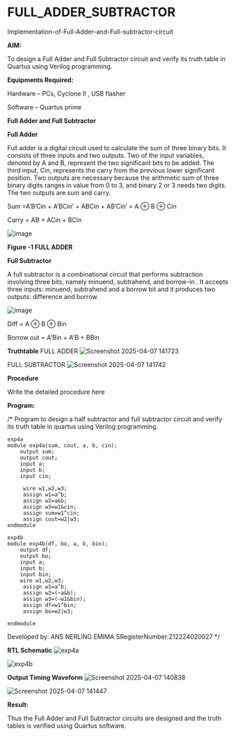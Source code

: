 # FULL_ADDER_SUBTRACTOR

Implementation-of-Full-Adder-and-Full-subtractor-circuit

**AIM:**

To design a Full Adder and Full Subtractor circuit and verify its truth table in Quartus using Verilog programming.

**Equipments Required:**

Hardware – PCs, Cyclone II , USB flasher

Software – Quartus prime

**Full Adder and Full Subtractor**

**Full Adder**

Full adder is a digital circuit used to calculate the sum of three binary bits. It consists of three inputs and two outputs. Two of the input variables, denoted by A and B, represent the two significant bits to be added. The third input, Cin, represents the carry from the previous lower significant position. Two outputs are necessary because the arithmetic sum of three binary digits ranges in value from 0 to 3, and binary 2 or 3 needs two digits. The two outputs are sum and carry.

Sum =A’B’Cin + A’BCin’ + ABCin + AB’Cin’ = A ⊕ B ⊕ Cin 

Carry = AB + ACin + BCin

![image](https://github.com/naavaneetha/FULL_ADDER_SUBTRACTOR/assets/154305477/0f30ba51-5ffb-4198-845f-18e054f675e7)

**Figure -1 FULL ADDER**

**Full Subtractor**

A full subtractor is a combinational circuit that performs subtraction involving three bits, namely minuend, subtrahend, and borrow-in . It accepts three inputs: minuend, subtrahend and a borrow bit and it produces two outputs: difference and borrow.

![image](https://github.com/naavaneetha/FULL_ADDER_SUBTRACTOR/assets/154305477/02b24f51-ab51-4304-9ad6-7b81ffc1ead5)

Diff = A ⊕ B ⊕ Bin 

Borrow out = A'Bin + A'B + BBin

**Truthtable**
FULL ADDER
![Screenshot 2025-04-07 141723](https://github.com/user-attachments/assets/57e8e5cf-8ee7-428f-a781-6fd024a2b820)

FULL SUBTRACTOR
![Screenshot 2025-04-07 141742](https://github.com/user-attachments/assets/7076b4af-1196-420d-beae-72efc934631c)


**Procedure**

Write the detailed procedure here

**Program:**

/* Program to design a half subtractor and full subtractor circuit and verify its truth table in quartus using Verilog programming.
```
exp4a
module exp4a(sum, cout, a, b, cin);
    output sum;
    output cout;
    input a;
    input b;
    input cin;

	 wire w1,w2,w3;
	 assign w1=a^b;
	 assign w2=a&b;
	 assign w3=w1&cin;
	 assign sum=w1^cin;
	 assign cout=w2|w3;
endmodule

exp4b
module exp4b(df, bo, a, b, bin);
    output df;
    output bo;
    input a;
    input b;
    input bin;
	wire w1,w2,w3;
	 assign w1=a^b;
	 assign w2=(~a&b);
	 assign w3=(~w1&bin);
	 assign df=w1^bin;
	 assign bo=w2|w3;

endmodule
```
Developed by: ANS NERLING EMIMA SRegisterNumber:212224020027
*/

**RTL Schematic**
![exp4a](https://github.com/user-attachments/assets/49c0aa92-b244-4c7d-bcf5-845403b2cf4f)

![exp4b](https://github.com/user-attachments/assets/0aa9147e-2840-48f2-a035-3ae2082d3a4f)



**Output Timing Waveform**
![Screenshot 2025-04-07 140838](https://github.com/user-attachments/assets/cfaa0de5-1dd1-480f-8112-1a571a36fa8b)

![Screenshot 2025-04-07 141447](https://github.com/user-attachments/assets/2a932624-d991-47f7-baf4-10df472665e0)



**Result:**

Thus the Full Adder and Full Subtractor circuits are designed and the truth tables is verified using Quartus software.



